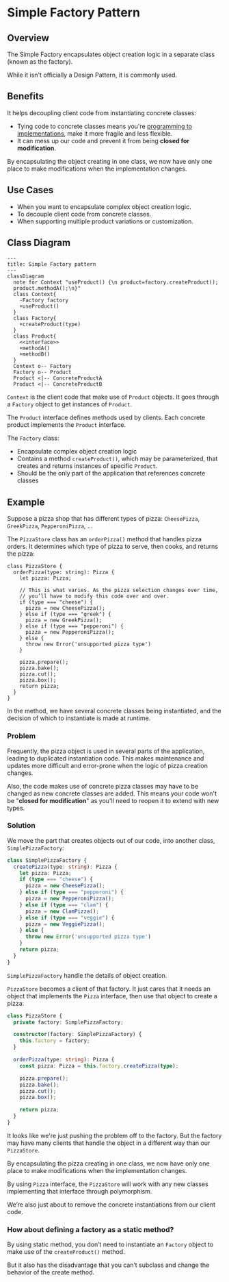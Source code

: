 # Simple Factory Pattern

## Overview

The Simple Factory encapsulates object creation logic in a separate class (known as the factory).

While it isn't officially a Design Pattern, it is commonly used.


## Benefits

It helps decoupling client code from instantiating concrete classes:
- Tying code to concrete classes means you're [programming to implementations](../design-principles/program-to-interfaces), make it more fragile and less flexible.
- It can mess up our code and prevent it from being **closed for modification**.

By encapsulating the object creating in one class, we now have only one place to make modifications when the implementation changes.

## Use Cases

- When you want to encapsulate complex object creation logic.
- To decouple client code from concrete classes.
- When supporting multiple product variations or customization.


## Class Diagram

```mermaid
---
title: Simple Factory pattern
---
classDiagram
  note for Context "useProduct() {\n product=factory.createProduct();
  product.methodA();\n}"
  class Context{
    -Factory factory
    +useProduct()
  }
  class Factory{
    +createProduct(type)
  }
  class Product{
    <<interface>>
    +methodA()
    +methodB()
  }
  Context o-- Factory
  Factory o-- Product
  Product <|-- ConcreteProductA
  Product <|-- ConcreteProductB
```

`Context` is the client code that make use of `Product` objects. It goes through a `Factory` object to get instances of `Product`.

The `Product` interface defines methods used by clients. Each concrete product implements the `Product` interface.

The `Factory` class:
- Encapsulate complex object creation logic
- Contains a method `createProduct()`, which may be parameterized, that creates and returns instances of specific `Product`.
- Should be the only part of the application that references concrete classes


## Example

Suppose a pizza shop that has different types of pizza: `CheesePizza`, `GreekPizza`, `PepperoniPizza`, ...

The `PizzaStore` class has an `orderPizza()` method that handles pizza orders. It determines which type of pizza to serve, then cooks, and returns the pizza:

```tsx
class PizzaStore {
  orderPizza(type: string): Pizza {
    let pizza: Pizza;

    // This is what varies. As the pizza selection changes over time,
    // you’ll have to modify this code over and over.
    if (type === "cheese") {
      pizza = new CheesePizza();
    } else if (type === "greek") {
      pizza = new GreekPizza();
    } else if (type === "pepperoni") {
      pizza = new PepperoniPizza();
    } else {
      throw new Error('unsupported pizza type')
    }

    pizza.prepare();
    pizza.bake();
    pizza.cut();
    pizza.box();
    return pizza;
  }
}
```

In the method, we have several concrete classes being instantiated, and the decision of which to instantiate is made at runtime.

### Problem

Frequently, the pizza object is used in several parts of the application, leading to duplicated instantiation code. This makes maintenance and updates more difficult and error-prone when the logic of pizza creation changes.

Also, the code makes use of concrete pizza classes may have to be changed as new concrete classes are added. This means your code won't be "**closed for modification**" as you'll need to reopen it to extend with new types.


### Solution

We move the part that creates objects out of our code, into another class, `SimplePizzaFactory`:

```ts
class SimplePizzaFactory {
  createPizza(type: string): Pizza {
    let pizza: Pizza;
    if (type === "cheese") {
      pizza = new CheesePizza();
    } else if (type === "pepperoni") {
      pizza = new PepperoniPizza();
    } else if (type === "clam") {
      pizza = new ClamPizza();
    } else if (type === "veggie") {
      pizza = new VeggiePizza();
    } else {
      throw new Error('unsupported pizza type')
    }
    return pizza;
  }
}
```

`SimplePizzaFactory` handle the details of object creation.

`PizzaStore` becomes a client of that factory. It just cares that it needs an object that implements the `Pizza` interface, then use that object to create a pizza:

```ts
class PizzaStore {
  private factory: SimplePizzaFactory;

  constructor(factory: SimplePizzaFactory) {
    this.factory = factory;
  }

  orderPizza(type: string): Pizza {
    const pizza: Pizza = this.factory.createPizza(type);

    pizza.prepare();
    pizza.bake();
    pizza.cut();
    pizza.box();

    return pizza;
  }
}
```

It looks like we're just pushing the problem off to the factory. But the factory may have many clients that handle the object in a different way than our `PizzaStore`.

By encapsulating the pizza creating in one class, we now have only one place to make modifications when the implementation changes.

By using `Pizza` interface, the `PizzaStore` will work with any new classes implementing that interface through polymorphism.

We’re also just about to remove the concrete instantiations from our client code.


### How about defining a factory as a static method?

By using static method, you don’t need to instantiate an `Factory` object to make use of the `createProduct()` method.

But it also has the disadvantage that you can’t subclass and change the behavior of the create method.
